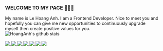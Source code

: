 ### WELCOME TO MY PAGE 👋👋👋
My name is Le Hoang Anh. I am a Frontend Developer. Nice to meet you and hopefully you can give me new opportunities to continuously upgrade myself then create positive values ​​for you.<br>
![HoangAnh's github stats](https://github-readme-stats-git-masterrstaa-rickstaa.vercel.app/api?username=LeHoangAnh021203&show_icons=true&theme=tokyonight&hide=contribs,prs,issues)

<a href="https://github.com/LeHoangAnh021203/Disney/">
  <!-- Change the `github-readme-stats.anuraghazra1.vercel.app` to `github-readme-stats.vercel.app`  -->
  <img align="center" src="https://github-readme-stats.anuraghazra1.vercel.app/api/pin/?username=LeHoangAnh021203&repo=Disney&theme=merko" />
</a>

<a href="https://github.com/LeHoangAnh021203/FloralFantasy/">
  <!-- Change the `github-readme-stats.anuraghazra1.vercel.app` to `github-readme-stats.vercel.app`  -->
  <img align="center" src="https://github-readme-stats.anuraghazra1.vercel.app/api/pin/?username=LeHoangAnh021203&repo=FloralFantasy&theme=gruvbox" />
</a>    
<a href="https://github.com/LeHoangAnh021203/Fresher-Academy-Management-System/">
  <!-- Change the `github-readme-stats.anuraghazra1.vercel.app` to `github-readme-stats.vercel.app`  -->
  <img align="center" src="https://github-readme-stats.anuraghazra1.vercel.app/api/pin/?username=LeHoangAnh021203&repo=Fresher-Academy-Management-System&theme=dark" />
</a>

<a href="https://github.com/LeHoangAnh021203/SufyStyles/">
  <!-- Change the `github-readme-stats.anuraghazra1.vercel.app` to `github-readme-stats.vercel.app`  -->
  <img align="center" src="https://github-readme-stats.anuraghazra1.vercel.app/api/pin/?username=LeHoangAnh021203&repo=SufyStyles&theme=onedark" />
</a>  

<a href="https://github.com/LeHoangAnh021203/Note_App/">
  <!-- Change the `github-readme-stats.anuraghazra1.vercel.app` to `github-readme-stats.vercel.app`  -->
  <img align="center" src="https://github-readme-stats.anuraghazra1.vercel.app/api/pin/?username=LeHoangAnh021203&repo=Note_App&theme=merko" />
</a>
<a href="https://github.com/LeHoangAnh021203/SufyStyles_App/">
  <!-- Change the `github-readme-stats.anuraghazra1.vercel.app` to `github-readme-stats.vercel.app`  -->
  <img align="center" src="https://github-readme-stats.anuraghazra1.vercel.app/api/pin/?username=LeHoangAnh021203&repo=SufyStyles_App&theme=darcula" />
</a> 
<a href="https://github.com/LeHoangAnh021203/Portfolio/">
  <!-- Change the `github-readme-stats.anuraghazra1.vercel.app` to `github-readme-stats.vercel.app`  -->
  <img align="center" src="https://github-readme-stats.anuraghazra1.vercel.app/api/pin/?username=LeHoangAnh021203&repo=Portfolio&theme=radical" />
</a> 

